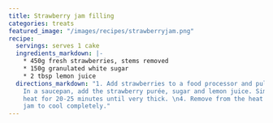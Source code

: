 ```yaml
---
title: Strawberry jam filling
categories: treats
featured_image: "/images/recipes/strawberryjam.png"
recipe:
  servings: serves 1 cake
  ingredients_markdown: |-
    * 450g fresh strawberries, stems removed
    * 150g granulated white sugar
    * 2 tbsp lemon juice
  directions_markdown: "1. Add strawberries to a food processor and pulse until puréed.\n2.
    In a saucepan, add the strawberry purée, sugar and lemon juice. Simmer on medium-low
    heat for 20-25 minutes until very thick. \n4. Remove from the heat and allow the
    jam to cool completely."
---
```

